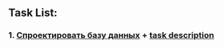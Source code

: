 ## **Task List:** 

### 1. [**Спроектировать базу данных**](https://github.com/SolonnikovDV/database_modeling/tree/main/task_1) + [task description](https://github.com/SolonnikovDV/database_modeling/blob/main/task_1/task_1_readme.md)
